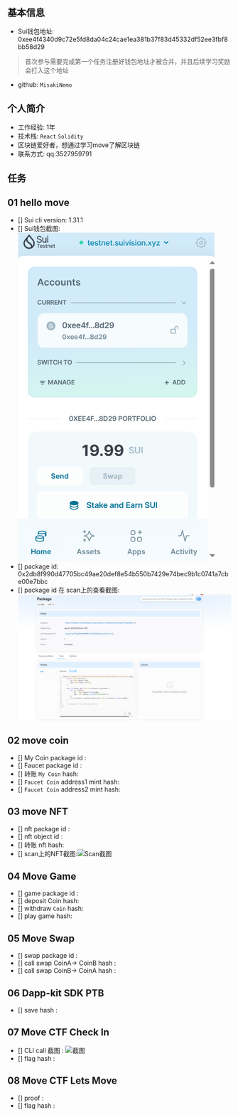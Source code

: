 ## 基本信息
- Sui钱包地址: 0xee4f4340d9c72e5fd8da04c24cae1ea381b37f83d45332df52ee3fbf8bb58d29
> 首次参与需要完成第一个任务注册好钱包地址才被合并，并且后续学习奖励会打入这个地址
- github: `MisakiNemo`

## 个人简介
- 工作经验: 1年
- 技术栈: `React` `Solidity`
- 区块链爱好者，想通过学习move了解区块链
- 联系方式: qq:3527959791

## 任务

##   01 hello move  
- [] Sui cli version: 1.31.1
- [] Sui钱包截图: ![image](.\code\task1\image.png)
- [] package id: 0x2db8f990d47705bc49ae20def8e54b550b7429e74bec9b1c0741a7cbe00e7bbc
- [] package id 在 scan上的查看截图:![image](.\code\task1\image-1.png)

##   02 move coin
- [] My Coin package id : 
- [] Faucet package id : 
- [] 转账 `My Coin` hash:
- [] `Faucet Coin` address1 mint hash:
- [] `Faucet Coin` address2 mint hash:

##   03 move NFT
- [] nft package id :
- [] nft object id : 
- [] 转账 nft  hash:
- [] scan上的NFT截图:![Scan截图](./images/你的图片地址)

##   04 Move Game
- [] game package id :
- [] deposit Coin hash:
- [] withdraw `Coin` hash:
- [] play game hash:

##   05 Move Swap
- [] swap package id :
- [] call swap CoinA-> CoinB  hash :
- [] call swap CoinB-> CoinA  hash :

##   06 Dapp-kit SDK PTB
- [] save hash :

##   07 Move CTF Check In
- [] CLI call 截图 : ![截图](./images/你的图片地址)
- [] flag hash :

##   08 Move CTF Lets Move
- [] proof : 
- [] flag hash :